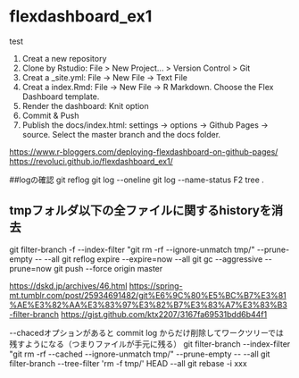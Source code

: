 # flexdashboard_ex1
test
1. Creat a new repository
2. Clone by Rstudio: File > New Project... > Version Control > Git
3. Creat a _site.yml: File -> New File -> Text File
4. Creat a index.Rmd: File -> New File -> R Markdown. Choose the Flex Dashboard template.
5. Render the dashboard: Knit option
6. Commit & Push
7. Publish the docs/index.html: settings -> options -> Github Pages -> source. Select the master branch and the docs folder.

https://www.r-bloggers.com/deploying-flexdashboard-on-github-pages/
https://revoluci.github.io/flexdashboard_ex1/


##logの確認
git reflog
git log --oneline
git log --name-status
F2
tree .

## tmpフォルダ以下の全ファイルに関するhistoryを消去

git filter-branch -f --index-filter "git rm -rf --ignore-unmatch tmp/" --prune-empty -- --all
git reflog expire --expire=now --all
git gc --aggressive --prune=now
git push --force origin master

https://dskd.jp/archives/46.html
https://spring-mt.tumblr.com/post/25934691482/git%E6%9C%80%E5%BC%B7%E3%81%AE%E3%82%AA%E3%83%97%E3%82%B7%E3%83%A7%E3%83%B3-filter-branch
https://gist.github.com/ktx2207/3167fa69531bdd6b44f1

--chacedオプションがあると commit log からだけ削除してワークツリーでは残すようになる（つまりファイルが手元に残る）
git filter-branch --index-filter "git rm -rf --cached --ignore-unmatch tmp/" --prune-empty -- --all
git filter-branch --tree-filter 'rm -f tmp/' HEAD --all
git rebase -i xxx
